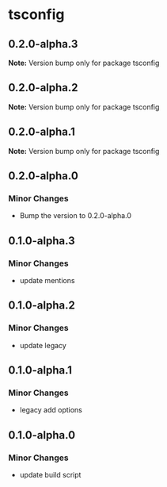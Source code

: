 # tsconfig

## 0.2.0-alpha.3

**Note:** Version bump only for package tsconfig

## 0.2.0-alpha.2

**Note:** Version bump only for package tsconfig

## 0.2.0-alpha.1

**Note:** Version bump only for package tsconfig

## 0.2.0-alpha.0

### Minor Changes

- Bump the version to 0.2.0-alpha.0

## 0.1.0-alpha.3

### Minor Changes

- update mentions

## 0.1.0-alpha.2

### Minor Changes

- update legacy

## 0.1.0-alpha.1

### Minor Changes

- legacy add options

## 0.1.0-alpha.0

### Minor Changes

- update build script
